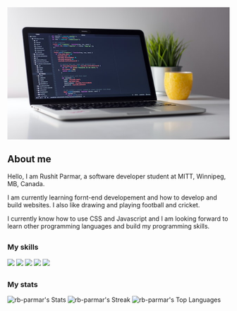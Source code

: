 <div align="center">
<img src="/image/laptop.jpg" style=" width:600px ; height:300px">
</div>


## About me

Hello, I am Rushit Parmar, a software developer student at MITT, Winnipeg, MB, Canada.

I am currently learning fornt-end developement and how to develop and build websites. 
I also like drawing and playing football and cricket.

I currently know how to use CSS and Javascript and I am looking forward to learn other programming languages and build my programming skills. 

##

### My skills

![](https://img.shields.io/badge/web-html-informational?style=for-the-badge&logo=html5&logoColor=white&color=00aaff)
![](https://img.shields.io/badge/web-css-informational?style=for-the-badge&logo=css3&logoColor=white&color=00aaff)
![](https://img.shields.io/badge/code-javascript-informational?style=for-the-badge&logo=javascript&logoColor=white&color=00aaff)
![](https://img.shields.io/badge/code-react-informational?style=for-the-badge&logo=react&logoColor=white&color=00aaff)
![](https://img.shields.io/badge/code-csharp-informational?style=for-the-badge&logo=csharp&logoColor=white&color=00aaff)

##

### My stats
![rb-parmar's Stats](https://github-readme-stats.vercel.app/api?username=rb-parmar&theme=vue-dark&show_icons=true&hide_border=true&count_private=true)
![rb-parmar's Streak](https://github-readme-streak-stats.herokuapp.com/?user=rb-parmar&theme=vue-dark&hide_border=true)
![rb-parmar's Top Languages](https://github-readme-stats.vercel.app/api/top-langs/?username=rb-parmar&theme=vue-dark&show_icons=true&hide_border=true&layout=compact)
